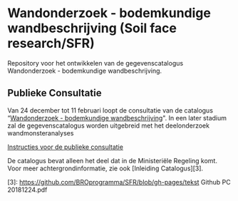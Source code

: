 # Wandonderzoek - bodemkundige wandbeschrijving (Soil face research/SFR)

Repository voor het ontwikkelen van de gegevenscatalogus Wandonderzoek - bodemkundige wandbeschrijving.

## Publieke Consultatie
Van 24 december tot 11 februari loopt de consultatie van de catalogus “[Wandonderzoek - bodemkundige wandbeschrijving][1]". 
In een later stadium zal de gegevenscatalogus worden uitgebreid met het deelonderzoek wandmonsteranalyses 

[Instructies voor de publieke consultatie][2]

De catalogus bevat alleen het deel dat in de Ministeriële Regeling komt. Voor meer achtergrondinformatie, zie ook [Inleiding Catalogus][3]. 

[1]: https://github.com/BROprogramma/SFR/blob/gh-pages/20181221%20Catalogus%20Bodemkundig%20Wandonderzoek.pdf
[2]: https://github.com/BROprogramma/SFR/blob/gh-pages/consultatie-instructie.md
[3]: https://github.com/BROprogramma/SFR/blob/gh-pages/tekst Github PC 20181224.pdf


